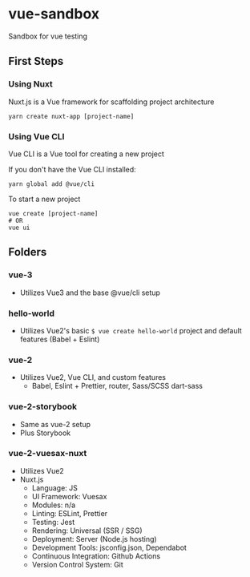 # vue-sandbox
Sandbox for vue testing

## First Steps

### Using Nuxt
Nuxt.js is a Vue framework for scaffolding project architecture
```
yarn create nuxt-app [project-name]
```

### Using Vue CLI
Vue CLI is a Vue tool for creating a new project

If you don't have the Vue CLI installed:
```
yarn global add @vue/cli
```

To start a new project
```
vue create [project-name]
# OR
vue ui
```


## Folders

### vue-3
- Utilizes Vue3 and the base @vue/cli setup

### hello-world
- Utilizes Vue2's basic ```$ vue create hello-world``` project and default features (Babel + Eslint)

### vue-2
- Utilizes Vue2, Vue CLI, and custom features
  - Babel, Eslint + Prettier, router, Sass/SCSS dart-sass

### vue-2-storybook
- Same as vue-2 setup
- Plus Storybook

### vue-2-vuesax-nuxt
- Utilizes Vue2
- Nuxt.js
  - Language: JS
  - UI Framework: Vuesax
  - Modules: n/a
  - Linting: ESLint, Prettier
  - Testing: Jest
  - Rendering: Universal (SSR / SSG)
  - Deployment: Server (Node.js hosting)
  - Development Tools: jsconfig.json, Dependabot
  - Continuous Integration: Github Actions
  - Version Control System: Git
